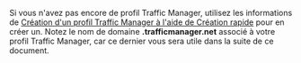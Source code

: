 Si vous n'avez pas encore de profil Traffic Manager, utilisez les informations de [Création d'un profil Traffic Manager à l'aide de Création rapide](../articles/traffic-manager/traffic-manager-manage-profiles.md) pour en créer un. Notez le nom de domaine **.trafficmanager.net** associé à votre profil Traffic Manager, car ce dernier vous sera utile dans la suite de ce document.

<!---HONumber=AcomDC_0413_2016-->